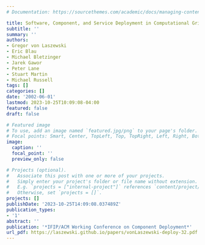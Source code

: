 ```yaml
---
# Documentation: https://sourcethemes.com/academic/docs/managing-content/

title: Software, Component, and Service Deployment in Computational Grids
subtitle: ''
summary: ''
authors:
- Gregor von Laszewski
- Eric Blau
- Michael Bletzinger
- Jarek Gawor
- Peter Lane
- Stuart Martin
- Michael Russell
tags: []
categories: []
date: '2002-06-01'
lastmod: 2023-10-25T10:09:08-04:00
featured: false
draft: false

# Featured image
# To use, add an image named `featured.jpg/png` to your page's folder.
# Focal points: Smart, Center, TopLeft, Top, TopRight, Left, Right, BottomLeft, Bottom, BottomRight.
image:
  caption: ''
  focal_point: ''
  preview_only: false

# Projects (optional).
#   Associate this post with one or more of your projects.
#   Simply enter your project's folder or file name without extension.
#   E.g. `projects = ["internal-project"]` references `content/project/deep-learning/index.md`.
#   Otherwise, set `projects = []`.
projects: []
publishDate: '2023-10-25T14:09:08.037489Z'
publication_types:
- '1'
abstract: ''
publication: '*IFIP/ACM Working Conference on Component Deployment*'
url_pdf: https://laszewski.github.io/papers/vonLaszewski-deploy-32.pdf
---
```

